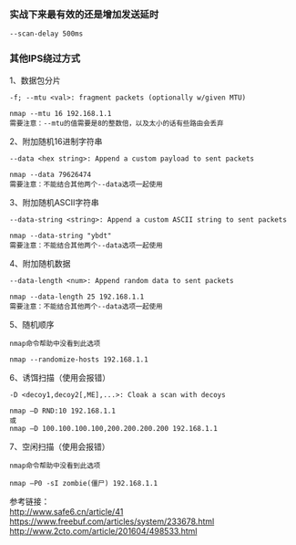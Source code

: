 ### 实战下来最有效的还是增加发送延时
```
--scan-delay 500ms
```
### 其他IPS绕过方式
1、数据包分片
```
-f; --mtu <val>: fragment packets (optionally w/given MTU)

nmap --mtu 16 192.168.1.1
需要注意：--mtu的值需要是8的整数倍，以及太小的话有些路由会丢弃
```
2、附加随机16进制字符串
```
--data <hex string>: Append a custom payload to sent packets

nmap --data 79626474
需要注意：不能结合其他两个--data选项一起使用
```
3、附加随机ASCII字符串
```
--data-string <string>: Append a custom ASCII string to sent packets

nmap --data-string "ybdt"
需要注意：不能结合其他两个--data选项一起使用
```
4、附加随机数据
```
--data-length <num>: Append random data to sent packets

nmap --data-length 25 192.168.1.1
需要注意：不能结合其他两个--data选项一起使用
```
5、随机顺序
```
nmap命令帮助中没看到此选项

nmap --randomize-hosts 192.168.1.1
```
6、诱饵扫描（使用会报错）
```
-D <decoy1,decoy2[,ME],...>: Cloak a scan with decoys

nmap –D RND:10 192.168.1.1
或
nmap –D 100.100.100.100,200.200.200.200 192.168.1.1
```

7、空闲扫描（使用会报错）
```
nmap命令帮助中没看到此选项

nmap –P0 -sI zombie(僵尸) 192.168.1.1
```

参考链接：  
http://www.safe6.cn/article/41  
https://www.freebuf.com/articles/system/233678.html  
http://www.2cto.com/article/201604/498533.html  
